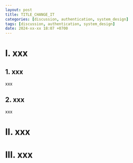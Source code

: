 ```yaml
---
layout: post
title: TITLE_CHANGE_IT
categories: [discussion, authentication, system_design]
tags: [discussion, authentication, system_design]
date: 2024-xx-xx 18:07 +0700
---
```


# I. xxx

## 1. xxx
xxx

## 2. xxx
xxx

# II. xxx

# III. xxx
